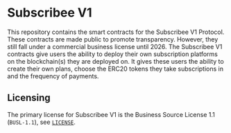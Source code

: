 # Subscribee V1

This repository contains the smart contracts for the Subscribee V1 Protocol. These contracts are made public to promote transparency. However, they still fall under a commercial business license until 2026. The Subscribee V1 contracts give users the ability to deploy their own subscription platforms on the blockchain(s) they are deployed on. It gives these users the ability to create their own plans, choose the ERC20 tokens they take subscriptions in and the frequency of payments. 


## Licensing

The primary license for Subscribee V1 is the Business Source License 1.1 (`BUSL-1.1`), see [`LICENSE`](./LICENSE).

